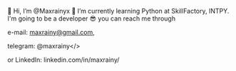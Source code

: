 👋 Hi, I’m @Maxrainyx
🌱 I’m currently learning Python at SkillFactory, INTPY. I'm going to be a developer 😎
you can reach me through <p>e-mail: maxrainy@gmail.com,</p> <p>telegram: @maxrainy</> <p>or LinkedIn: linkedin.com/in/maxrainy/</p>

<!---
Maxrainyx/Maxrainyx is a ✨ special ✨ repository because its `README.md` (this file) appears on your GitHub profile.
You can click the Preview link to take a look at your changes.
--->
